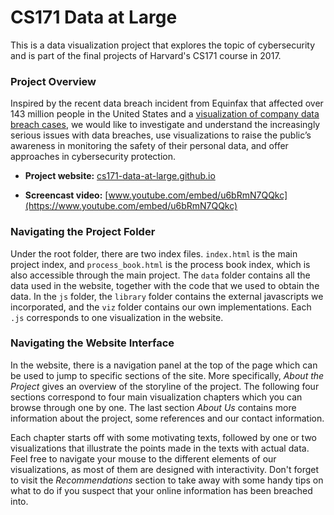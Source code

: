 # CS171 Data at Large

This is a data visualization project that explores the topic of cybersecurity and is part of the final projects of Harvard's CS171 course in 2017. 



### Project Overview

Inspired by the recent data breach incident from Equinfax that affected over 143 million people in the United States and a [visualization of company data breach cases](http://www.informationisbeautiful.net/visualizations/worlds-biggest-data-breaches-hacks/), we would like to investigate and understand the increasingly serious issues with data breaches, use visualizations to raise the public’s awareness in monitoring the safety of their personal data, and offer approaches in cybersecurity protection. 

- **Project website:** [cs171-data-at-large.github.io](https://cs171-data-at-large.github.io)


- **Screencast video:** [www.youtube.com/embed/u6bRmN7QQkc](https://www.youtube.com/embed/u6bRmN7QQkc)



### **Navigating the Project Folder** 

Under the root folder, there are two index files. `index.html` is the main project index, and `process_book.html` is the process book index, which is also accessible through the main project. The `data` folder contains all the data used in the website, together with the code that we used to obtain the data. In the `js` folder, the `library` folder contains the external javascripts we incorporated, and the `viz` folder contains our own implementations. Each `.js` corresponds to one visualization in the website. 



### **Navigating the Website Interface** 

In the website, there is a navigation panel at the top of the page which can be used to jump to specific sections of the site. More specifically, *About the Project* gives an overview of the storyline of the project. The following four sections correspond to four main visualization chapters which you can browse through one by one. The last section *About Us* contains more information about the project, some references and our contact information.

Each chapter starts off with some motivating texts, followed by one or two visualizations that illustrate the points made in the texts with actual data. Feel free to navigate your mouse to the different elements of our visualizations, as most of them are designed with interactivity. Don't forget to visit the *Recommendations* section to take away with some handy tips on what to do if you suspect that your online information has been breached into.









